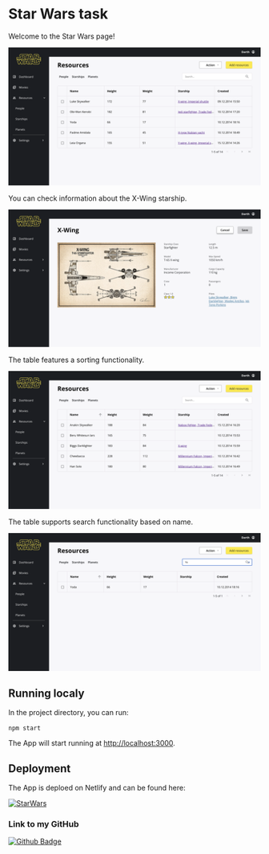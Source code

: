 # Star Wars task

Welcome to the Star Wars page!

![StarWars page](src/images/SWpage.png)

You can check information about the X-Wing starship.

![X-Wing starship](src/images/Starship.png)

The table features a sorting functionality.

![Sorting functionality ](src/images/Sorting.png)

The table supports search functionality based on name.

![Search functionality ](src/images/Search.png)

## Running localy

In the project directory, you can run:

```
npm start
```

The App will start running at [http://localhost:3000](http://localhost:3000).

## Deployment

The App is deploed on Netlify and can be found here:

[![StarWars](https://img.shields.io/badge/StarWars-ffe81f?style=for-the-badge&logo=star&logoColor=black)](https://public.bc.fi/s2300111/pokeDex/)

### Link to my GitHub

[![Github Badge](https://img.shields.io/badge/Github-100000?style=for-the-badge&logo=github&logoColor=white)](https://github.com/MariiaSizova)
